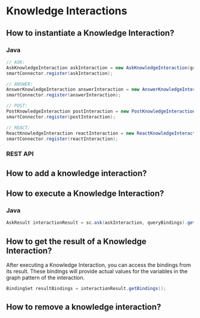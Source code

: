 ---
---

# Knowledge Interactions

## How to instantiate a Knowledge Interaction?
### Java
```java
// ASK:
AskKnowledgeInteraction askInteraction = new AskKnowledgeInteraction(graphPattern);
smartConnector.register(askInteraction);

// ANSWER:
AnswerKnowledgeInteraction answerInteraction = new AnswerKnowledgeInteraction(graphPattern);
smartConnector.register(answerInteraction);

// POST:
PostKnowledgeInteraction postInteraction = new PostKnowledgeInteraction(graphPattern);
smartConnector.register(postInteraction);

// REACT:
ReactKnowledgeInteraction reactInteraction = new ReactKnowledgeInteraction(graphPattern);
smartConnector.register(reactInteraction);
```

### REST API

## How to add a knowledge interaction?

## How to execute a Knowledge Interaction?
### Java
```java
AskResult interactionResult = sc.ask(askInteraction, queryBindings).get();
```

## How to get the result of a Knowledge Interaction?
After executing a Knowledge Interaction, you can access the bindings from its result.
These bindings will provide actual values for the variables in the graph pattern of the interaction.
```java
BindingSet resultBindings = interactionResult.getBindings();
```

## How to remove a knowledge interaction?
